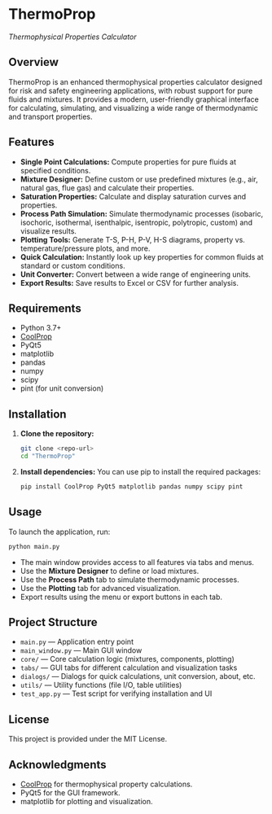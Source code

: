 # ThermoProp
*Thermophysical Properties Calculator*

## Overview
ThermoProp is an enhanced thermophysical properties calculator designed for risk and safety engineering applications, with robust support for pure fluids and mixtures. It provides a modern, user-friendly graphical interface for calculating, simulating, and visualizing a wide range of thermodynamic and transport properties.

## Features
- **Single Point Calculations:** Compute properties for pure fluids at specified conditions.
- **Mixture Designer:** Define custom or use predefined mixtures (e.g., air, natural gas, flue gas) and calculate their properties.
- **Saturation Properties:** Calculate and display saturation curves and properties.
- **Process Path Simulation:** Simulate thermodynamic processes (isobaric, isochoric, isothermal, isenthalpic, isentropic, polytropic, custom) and visualize results.
- **Plotting Tools:** Generate T-S, P-H, P-V, H-S diagrams, property vs. temperature/pressure plots, and more.
- **Quick Calculation:** Instantly look up key properties for common fluids at standard or custom conditions.
- **Unit Converter:** Convert between a wide range of engineering units.
- **Export Results:** Save results to Excel or CSV for further analysis.

## Requirements
- Python 3.7+
- [CoolProp](http://www.coolprop.org/)
- PyQt5
- matplotlib
- pandas
- numpy
- scipy
- pint (for unit conversion)

## Installation
1. **Clone the repository:**
   ```bash
   git clone <repo-url>
   cd "ThermoProp"
   ```
2. **Install dependencies:**
   You can use pip to install the required packages:
   ```bash
   pip install CoolProp PyQt5 matplotlib pandas numpy scipy pint
   ```

## Usage
To launch the application, run:
```bash
python main.py
```

- The main window provides access to all features via tabs and menus.
- Use the **Mixture Designer** to define or load mixtures.
- Use the **Process Path** tab to simulate thermodynamic processes.
- Use the **Plotting** tab for advanced visualization.
- Export results using the menu or export buttons in each tab.

## Project Structure
- `main.py` — Application entry point
- `main_window.py` — Main GUI window
- `core/` — Core calculation logic (mixtures, components, plotting)
- `tabs/` — GUI tabs for different calculation and visualization tasks
- `dialogs/` — Dialogs for quick calculations, unit conversion, about, etc.
- `utils/` — Utility functions (file I/O, table utilities)
- `test_app.py` — Test script for verifying installation and UI

## License
This project is provided under the MIT License.

## Acknowledgments
- [CoolProp](http://www.coolprop.org/) for thermophysical property calculations.
- PyQt5 for the GUI framework.
- matplotlib for plotting and visualization.
